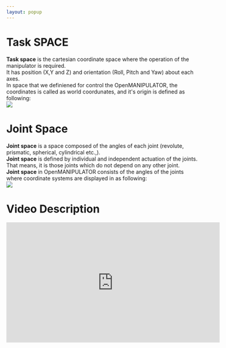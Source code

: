 ```yaml
---
layout: popup
---
```


# Task SPACE

**Task space** is the cartesian coordinate space where the operation of the manipulator is required.  
It has position (X,Y and Z) and orientation (Roll, Pitch and Yaw) about each axes.  
In space that we definiened for control the OpenMANIPULATOR, the coordinates is called as world coordunates, and it's origin is defined as following:  
![](/assets/images/platform/openmanipulator/open_manipulator_world.png)


# Joint Space

**Joint space** is a space composed of the angles of each joint (revolute, prismatic, spherical, cylindrical etc.,).  
**Joint space** is defined by individual and independent actuation of the joints.  
That means, it is those joints which do not depend on any other joint.  
**Joint space** in OpenMANIPULATOR consists of the angles of the joints where coordinate systems are displayed in as following:  
![](/assets/images/platform/openmanipulator/open_manipulator_joint_space.png)

# Video Description

<iframe width="560" height="315" src="https://www.youtube.com/embed/B2pnXtooKOg?start=67" frameborder="0" allow="accelerometer; autoplay; encrypted-media; gyroscope; picture-in-picture" allowfullscreen></iframe>
